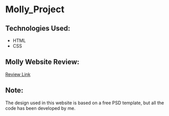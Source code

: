 # Molly_Project

## Technologies Used:

* HTML
* CSS

## Molly Website Review:

[Review Link](https://github.com/user-attachments/assets/9e6f4bf5-0f23-44c3-9eec-906aa1ee62ea)

## Note:

The design used in this website is based on a free PSD template, but all the code has been developed by me.
